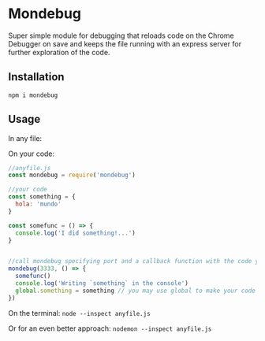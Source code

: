 # Mondebug

Super simple module for debugging that reloads code on the Chrome Debugger on save and keeps the file running with an express server for further exploration of the code.

## Installation
`npm i mondebug`

## Usage

In any file:

On your code:
```js
//anyfile.js
const mondebug = require('mondebug')

//your code
const something = {
  hola: 'mundo'
}

const somefunc = () => {
  console.log('I did something!...')
}


//call mondebug specifying port and a callback function with the code you want to execute
mondebug(3333, () => {
  somefunc()
  console.log('Writing `something` in the console')
  global.something = something // you may use global to make your code available in the Chrome Inspector
})
```


On the terminal:
`node --inspect anyfile.js`

Or for an even better approach:
`nodemon --inspect anyfile.js`